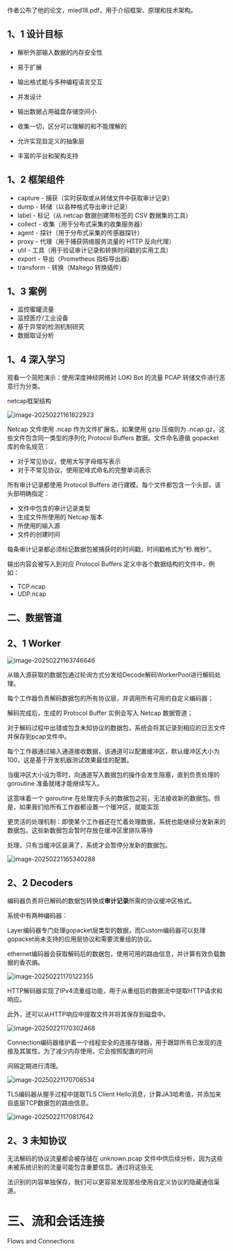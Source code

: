 作者公布了他的论文，mied18.pdf，用于介绍框架、原理和技术架构。

## 1、1 设计目标

- 解析外部输入数据的内存安全性
- 易于扩展
- 输出格式能与多种编程语言交互

- 并发设计
- 输出数据占用磁盘存储空间小
- 收集一切，区分可以理解的和不能理解的
- 允许实现自定义的抽象层
- 丰富的平台和架构支持

## 1、2 框架组件

- capture - 捕获（实时获取或从转储文件中获取审计记录）
- dump - 转储（以各种格式导出审计记录）
- label - 标记（从 netcap 数据创建带标签的 CSV 数据集的工具）
- collect - 收集（用于分布式采集的收集服务器）
- agent - 探针（用于分布式采集的传感器探针）
- proxy - 代理（用于捕获网络服务流量的 HTTP 反向代理）
- util - 工具（用于验证审计记录和转换时间戳的实用工具）
- export - 导出（Prometheus 指标导出器）
- transform - 转换（Maltego 转换插件）



## 1、3 案例

- 监控蜜罐流量
- 监控医疗/工业设备
- 基于异常的检测机制研究
- 数据取证分析



## 1、4 深入学习

观看一个简短演示：使用深度神经网络对 LOKI Bot 的流量 PCAP 转储文件进行恶意行为分类。

netcap框架结构

![image-20250221161822923](./picture/image-20250221161822923.png)

Netcap 文件使用 .ncap 作为文件扩展名，如果使用 gzip 压缩则为 .ncap.gz，这些文件包含同一类型的序列化 Protocol Buffers 数据。文件命名遵循 gopacket 库的命名规范：

- 对于常见协议，使用大写字母缩写表示
- 对于不常见协议，使用驼峰式命名的完整单词表示

所有审计记录都使用 Protocol Buffers 进行建模。每个文件都包含一个头部，该头部明确指定：

- 文件中包含的审计记录类型
- 生成文件所使用的 Netcap 版本
- 所使用的输入源
- 文件的创建时间

每条审计记录都必须标记数据包被捕获时的时间戳，时间戳格式为"秒.微秒"。

输出内容会被写入到对应 Protocol Buffers 定义中各个数据结构的文件中，例如：

- TCP.ncap
- UDP.ncap



## 二、数据管道

## 2、1 Worker

![image-20250221163746646](./picture/image-20250221163746646.png)

从输入源获取的数据包通过轮询方式分发给Decode解码WorkerPool进行解码处理。

每个工作器负责解码数据包的所有协议层，并调用所有可用的自定义编码器；

解码完成后，生成的 Protocol Buffer 实例会写入 Netcap 数据管道；

对于解码过程中出错或包含未知协议的数据包，系统会将其记录到相应的日志文件并保存到pcap文件中。

每个工作器通过输入通道接收数据，该通道可以配置缓冲区，默认缓冲区大小为 100，这是基于开发机器测试效果最佳的配置。

当缓冲区大小设为零时，向通道写入数据包的操作会发生阻塞，直到负责处理的 goroutine 准备就绪才能继续写入。

这意味着一个 goroutine 在处理完手头的数据包之前，无法接收新的数据包。但是，如果我们给所有工作器都设置一个缓冲区，就能实现

更灵活的处理机制：即使某个工作器还在忙着处理数据，系统也能继续分发新来的数据包。这些新数据包会暂时存放在缓冲区里排队等待

处理，只有当缓冲区装满了，系统才会暂停分发新的数据包。

![image-20250221165340288](./picture/image-20250221165340288.png)

## 2、2 Decoders

编码器负责将已解码的数据包转换成**审计记录**所需的协议缓冲区格式。

系统中有两种编码器：

Layer编码器专门处理gopacket层类型的数据，而Custom编码器可以处理gopacket尚未支持的应用层协议和需要流重组的协议。

ethernet编码器会获取解码后的数据包，使用可用的路由信息，并计算有效负载数据的香农熵。

![image-20250221170122355](./picture/image-20250221170122355.png)

HTTP解码器实现了IPv4流重组功能，用于从重组后的数据流中提取HTTP请求和响应。

此外，还可以从HTTP响应中提取文件并将其保存到磁盘中。

![image-20250221170302468](./picture/image-20250221170302468.png)

Connection编码器维护着一个线程安全的连接存储器，用于跟踪所有已发现的连接及其属性。为了减少内存使用，它会按照配置的时间

间隔定期进行清理。

![image-20250221170708534](./picture/image-20250221170708534.png)

TLS编码器从握手过程中提取TLS Client Hello消息，计算JA3哈希值，并添加来自底层TCP数据包的路由信息。

![image-20250221170817642](./picture/image-20250221170817642.png)

## 2、3 未知协议

无法解码的协议流量都会被存储在 unknown.pcap 文件中供后续分析，因为这些未被系统识别的流量可能包含重要信息。通过将这些无

法识别的内容单独保存，我们可以更容易发现那些使用自定义协议的隐藏通信渠道。



# 三、流和会话连接

Flows and Connections
